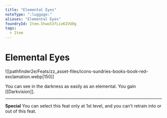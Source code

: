 ```yaml
---
title: "Elemental Eyes"
noteType: ":luggage:"
aliases: "Elemental Eyes"
foundryId: Item.5hwo53fLioKZVU0g
tags:
  - Item
---
```


# Elemental Eyes
![[pathfinder2e/Feats/zz_asset-files/icons-sundries-books-book-red-exclamation.webp|150]]

You can see in the darkness as easily as an elemental. You gain [[Darkvision]].

* * *

**Special** You can select this feat only at 1st level, and you can't retrain into or out of this feat.
